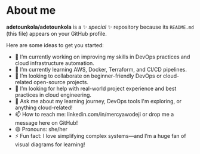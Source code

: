 # About me


**adetounkola/adetounkola** is a ✨ _special_ ✨ repository because its `README.md` (this file) appears on your GitHub profile.

Here are some ideas to get you started:

- 🔭 I’m currently working on improving my skills in DevOps practices and cloud infrastructure automation.
- 🌱 I’m currently learning AWS, Docker, Terraform, and CI/CD pipelines.
- 👯 I’m looking to collaborate on beginner-friendly DevOps or cloud-related open-source projects.
- 🤔 I’m looking for help with real-world project experience and best practices in cloud engineering.
- 💬 Ask me about my learning journey, DevOps tools I'm exploring, or anything cloud-related!
- 📫 How to reach me: linkedin.com/in/mercyawodeji or drop me a message here on GitHub!
- 😄 Pronouns: she/her
- ⚡ Fun fact: I love simplifying complex systems—and I’m a huge fan of visual diagrams for learning!

